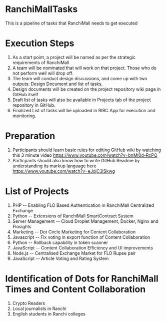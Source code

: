 # RanchiMallTasks
This is a pipeline of tasks that RanchiMall needs to get executed

# Execution Steps 
1. As a start point, a project will be named as per the strategic requirements of RanchiMall  
2. A team will be nominated that will work on that project. Those who do not perform well will drop off.
3. The team will conduct design discussions, and come up with two outputs: Design Document and list of tasks.
4. Design documents will be created on the project repository wiki page in GitHub itself
5. Draft list of tasks will also be available in Projects tab of the project repository in GitHub.
6. Finalized List of tasks will be uploaded in RIBC App for execution and monitoring.

# Preparation
1. Participants should learn basic rules for editing GitHub wiki by watching this 3 minute video https://www.youtube.com/watch?v=bnMl0d-RcPQ
2. Particpants should also know how to write GitHub Readme by understanding its markup language here https://www.youtube.com/watch?v=eJojC3lSkwg

# List of Projects
1. PHP -- Enabling FLO Based Authentication in RanchiMall Centralized Exchange
2. Python -- Extensions of RanchiMall SmartContract System
3. Server Management -- Cloud Droplet Management, Docker, Nginx and Flosights
4. Marketing  -- Dot Circle Marketing for Content Collaboration
5. Javascript -- Fix voting in export function of Content Collaboration
6. Python -- Rollback capability in token scanner
7. JavaScript -- Content Collaboration Efficiency and UI improvements
8. Node.js -- Centralised Exchange Market for FLO Rupee pair
9. JavaScript -- Article Voting and Rating System

# Identification of Dots for RanchiMall Times and Content Collaboration
1. Crypto Readers
2. Local journalists in Ranchi
3. English students in Ranchi colleges
